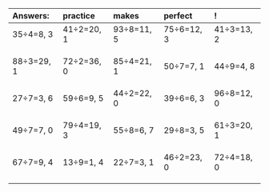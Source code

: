 | Answers: | practice | makes | perfect | ! |
| :--- | :--- | :--- | :--- | :--- |
| 35÷4=8, 3 | 41÷2=20, 1 | 93÷8=11, 5 | 75÷6=12, 3 | 41÷3=13, 2 | 
|   |   |   |   |   | 
|   |   |   |   |   | 
|   |   |   |   |   | 
| 88÷3=29, 1 | 72÷2=36, 0 | 85÷4=21, 1 | 50÷7=7, 1 | 44÷9=4, 8 | 
|   |   |   |   |   | 
|   |   |   |   |   | 
|   |   |   |   |   | 
| 27÷7=3, 6 | 59÷6=9, 5 | 44÷2=22, 0 | 39÷6=6, 3 | 96÷8=12, 0 | 
|   |   |   |   |   | 
|   |   |   |   |   | 
|   |   |   |   |   | 
| 49÷7=7, 0 | 79÷4=19, 3 | 55÷8=6, 7 | 29÷8=3, 5 | 61÷3=20, 1 | 
|   |   |   |   |   | 
|   |   |   |   |   | 
|   |   |   |   |   | 
| 67÷7=9, 4 | 13÷9=1, 4 | 22÷7=3, 1 | 46÷2=23, 0 | 72÷4=18, 0 | 
|   |   |   |   |   | 
|   |   |   |   |   | 
|   |   |   |   |   | 
